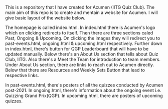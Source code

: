 This is a repository that I have created for Acumen (IITG Quiz Club).
The main aim of this repo is to create and mentain a website for Acumen.
I will give basic layout of the website below.

The homepage is called index.html.
                  In index.html there is Acumen's logo which on clicking redirects to itself.
                     Then there are three sections caled Past, Ongoing & Upcoming. On clicking the images they will redirect you to past-events.html, ongoing.html & upcoming.html respectively.
                     Further down in index.html, there's button for QGP Leaderboard that will have to be updated manually.
                     Below there's an About Us section that tells about Quiz Club, IITG. Also there's a Meet the Team for introduction to team members.
                     Under About Us section, there are links to reach out to Acumen directly.
                     Below that there are Resources and Weekly Sets Button that lead to respective links.

  In past-events.html, there's posters of all the quizzes conducted by Acumen post-2021.
  In ongoing.html, there's information about the ongoing event i.e. Quizzing Grand Prix(QGP).
  In upcoming.html, there are posters of upcoming quizzes.

                 
